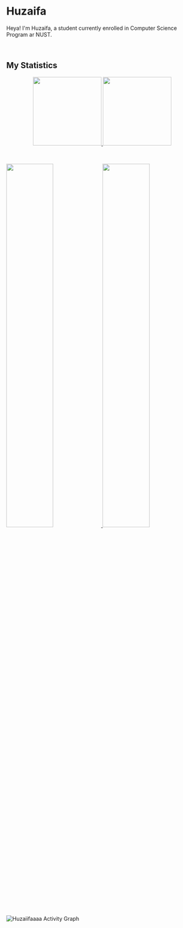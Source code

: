 <h1 align="left">
  <b>Huzaifa</b>
</h1>

Heya! I'm Huzaifa, a student currently enrolled in Computer Science Program ar NUST.

<br>

## My Statistics

<p align="center">
<a href="https://github.com/AVS1508">
  <img height="180em" src="https://github-readme-stats-eight-theta.vercel.app/api?username=Huzaiifaaaa&show_icons=true&theme=algolia&include_all_commits=true&count_private=true"/>
  <img height="180em" src="https://github-readme-stats-eight-theta.vercel.app/api/top-langs/?username=Huzaiifaaaa&layout=compact&langs_count=8&theme=algolia"/>
</a>
</p>

<br/>
<p align="left">
  <a href="https://abhigyantrips.dev/">
  <img width="49.5%" src="https://github-readme-stats.vercel.app/api?username=Huzaiifaaaa&show_icons=true&theme=gruvbox&hide_border=true" />
    <img width="49.5%" src="https://github-readme-streak-stats.herokuapp.com/?user=Huzaiifaaaa&theme=gruvbox&hide_border=true" />
  </a>
</p>
<br>

![Huzaiifaaaa Activity Graph](https://activity-graph.herokuapp.com/graph?username=Huzaiifaaaa&custom_title=Huzaiifaaaa's%20Contribution%20Graph&theme=gruvbox&bg_color=282828&hide_border=true&line=d1a01f&point=c58545)

